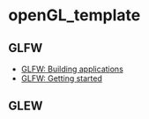# openGL_template
## GLFW
- [GLFW: Building applications](https://www.glfw.org/docs/latest/build_guide.html)
- [GLFW: Getting started](https://www.glfw.org/docs/latest/quick_guide.html)

## GLEW